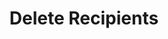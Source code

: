 ---
title: Delete Recipients
excerpt: ''
api:
  file: recipients.json
  operationId: delete-recipients
deprecated: false
hidden: true
metadata:
  title: ''
  description: ''
  robots: index
next:
  description: ''
---